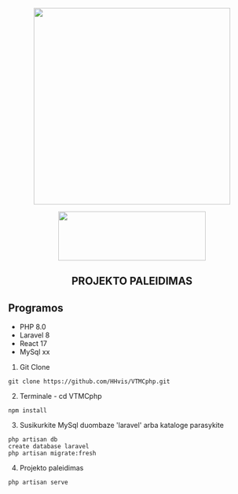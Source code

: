 <p align="center"><a href="https://laravel.com" target="_blank"><img src="https://raw.githubusercontent.com/laravel/art/master/logo-lockup/5%20SVG/2%20CMYK/1%20Full%20Color/laravel-logolockup-cmyk-red.svg" width="400"></a></p>
<p align="center"><a href="https://laravel.com" target="_blank"><img src="https://logos-download.com/wp-content/uploads/2016/09/React_logo_wordmark.png" width="300" height="100"></a></p>

<h2 align="center">PROJEKTO PALEIDIMAS</h2>
<h2>Programos</h2>

<ul>
  <li>PHP 8.0</li>
  <li>Laravel 8</li>
  <li>React 17</li>
  <li>MySql xx</li>
</ul> 

1. Git Clone
```
git clone https://github.com/HHvis/VTMCphp.git
```
2. Terminale - cd VTMCphp
```
npm install
```
3. Susikurkite MySql duombaze 'laravel' arba kataloge parasykite
```
php artisan db
create database laravel
php artisan migrate:fresh
```
4. Projekto paleidimas
```
php artisan serve
```
